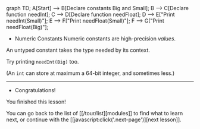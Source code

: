 <div id="chart" class="mermaid">
graph TD;
A[Start] --> B[Declare constants Big and Small];
B --> C[Declare function needInt];
C --> D[Declare function needFloat];
D --> E["Print needInt(Small)"];
E --> F["Print needFloat(Small)"];
F --> G["Print needFloat(Big)"];
</div>

* Numeric Constants
Numeric constants are high-precision _values_.

An untyped constant takes the type needed by its context.

Try printing `needInt(Big)` too.

(An `int` can store at maximum a 64-bit integer, and sometimes less.)

---------------------------------

* Congratulations!

You finished this lesson!

You can go back to the list of [[/tour/list][modules]] to find what to learn next, or continue with the [[javascript:click('.next-page')][next lesson]].
